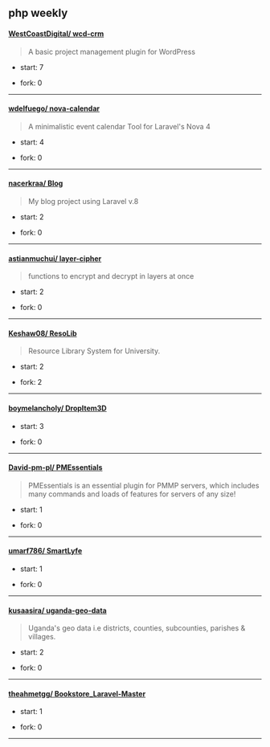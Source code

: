 ## php weekly

#### [WestCoastDigital/ wcd-crm](https://github.com/WestCoastDigital/wcd-crm)
>  A basic project management plugin for WordPress
+ start: 7
+ fork: 0
---
#### [wdelfuego/ nova-calendar](https://github.com/wdelfuego/nova-calendar)
>  A minimalistic event calendar Tool for Laravel's Nova 4
+ start: 4
+ fork: 0
---
#### [nacerkraa/ Blog](https://github.com/nacerkraa/Blog)
>  My blog project using Laravel v.8
+ start: 2
+ fork: 0
---
#### [astianmuchui/ layer-cipher](https://github.com/astianmuchui/layer-cipher)
>  functions to encrypt and decrypt in layers at once
+ start: 2
+ fork: 0
---
#### [Keshaw08/ ResoLib](https://github.com/Keshaw08/ResoLib)
>  Resource Library System for University.
+ start: 2
+ fork: 2
---
#### [boymelancholy/ DropItem3D](https://github.com/boymelancholy/DropItem3D)
>  
+ start: 3
+ fork: 0
---
#### [David-pm-pl/ PMEssentials](https://github.com/David-pm-pl/PMEssentials)
>  PMEssentials is an essential plugin for PMMP servers, which includes many commands and loads of features for servers of any size!
+ start: 1
+ fork: 0
---
#### [umarf786/ SmartLyfe](https://github.com/umarf786/SmartLyfe)
>  
+ start: 1
+ fork: 0
---
#### [kusaasira/ uganda-geo-data](https://github.com/kusaasira/uganda-geo-data)
>  Uganda's geo data i.e districts, counties, subcounties, parishes & villages.
+ start: 2
+ fork: 0
---
#### [theahmetgg/ Bookstore_Laravel-Master](https://github.com/theahmetgg/Bookstore_Laravel-Master)
>  
+ start: 1
+ fork: 0
---